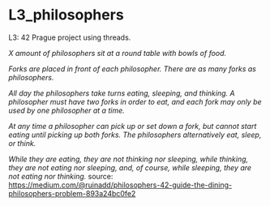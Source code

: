 # L3_philosophers
L3: 42 Prague project using threads. 

*X amount of philosophers sit at a round table with bowls of food.*

*Forks are placed in front of each philosopher.*
*There are as many forks as philosophers.*

*All day the philosophers take turns eating, sleeping, and thinking.*
*A philosopher must have two forks in order to eat, and each fork*
*may only be used by one philosopher at a time.*

*At any time a*
*philosopher can pick up or set down a fork,*
*but cannot start eating until picking up both forks.*
*The philosophers alternatively eat, sleep, or think.*

*While they are eating, they are not thinking nor sleeping,
while thinking, they are not eating nor sleeping,
and, of course, while sleeping, they are not eating nor thinking.*
source: https://medium.com/@ruinadd/philosophers-42-guide-the-dining-philosophers-problem-893a24bc0fe2
